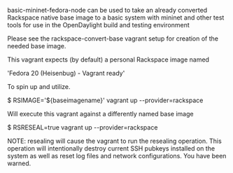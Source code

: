 basic-mininet-fedora-node can be used to take an already converted
Rackspace native base image to a basic system with mininet and other
test tools for use in the OpenDaylight build and testing environment

Please see the rackspace-convert-base vagrant setup for creation of the
needed base image.

This vagrant expects (by default) a personal Rackspace image named

'Fedora 20 (Heisenbug) - Vagrant ready'

To spin up and utilize.

$ RSIMAGE='${baseimagename}' vagrant up --provider=rackspace

Will execute this vagrant against a differently named base image

$ RSRESEAL=true vagrant up --provider=rackspace

NOTE: resealing will cause the vagrant to run the resealing operation.
This operation will intentionally destroy current SSH pubkeys installed
on the system as well as reset log files and network configurations. You
have been warned.
